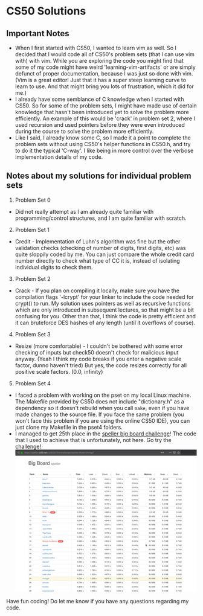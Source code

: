 # CS50 Solutions

## Important Notes

* When I first started with CS50, I wanted to learn vim as well. So I decided that I would code all of CS50's problem sets (that I can use vim with) with vim. While you are exploring the code you might find that some of my code might have weird 'learning-vim-artifacts' or are simply defunct of proper documentation, because I was just so done with vim. (Vim is a great editor! Just that it has a super steep learning curve to learn to use. And that might bring you lots of frustration, which it did for me.)
* I already have some semblance of C knowledge when I started with CS50. So for some of the problem sets, I might have made use of certain knowledge that hasn't been introduced yet to solve the problem more efficiently. An example of this would be 'crack' in problem set 2, where I used recursion and used pointers before they were even introduced during the course to solve the problem more efficiently.
* Like I said, I already know some C, so I made it a point to complete the problem sets without using CS50's helper functions in CS50.h, and try to do it the typical 'C-way'. I like being in more control over the verbose implementation details of my code.

## Notes about my solutions for individual problem sets

1. Problem Set 0
* Did not really attempt as I am already quite familiar with programming/control structures, and I am quite familiar with scratch.
2. Problem Set 1
* Credit - Implementation of Luhn's algorithm was fine but the other validation checks (checking of number of digits, first digits, etc) was quite sloppily coded by me. You can just compare the whole credit card number directly to check what type of CC it is, instead of isolating individual digits to check them.
3. Problem Set 2
* Crack - If you plan on compiling it locally, make sure you have the compilation flags '-lcrypt' for your linker to include the code needed for crypt() to run. My solution uses pointers as well as recursive functions which are only introduced in subsequent lectures, so that might be a bit confusing for you. Other than that, I think the code is pretty efficient and it can bruteforce DES hashes of any length (until it overflows of course).
4. Problem Set 3
* Resize (more comfortable) - I couldn't be bothered with some error checking of inputs but check50 doesn't check for malicious input anyway. (Yeah I think my code breaks if you enter a negative scale factor, dunno haven't tried) But yes, the code resizes correctly for all positive scale factors. (0.0, infinity)
5. Problem Set 4
* I faced a problem with working on the pset on my local Linux machine. The Makefile provided by CS50 does not include "dictionary.h" as a dependency so it doesn't rebuild when you call `make`, even if you have made changes to the source file. If you face the same problem (you won't face this problem if you are using the online CS50 IDE), you can just clone my Makefile in the pset4 folders.
* I managed to get 25th place in the [speller big board challenge](https://speller.cs50.net/cs50/2019/x/challenges/speller/#user/chrisgzf)! The code that I used to achieve that is unfortunately, not here. Go try the challenge!
![Big Board Challenge Results](https://raw.githubusercontent.com/chrisgzf/cs50/master/pset4/25th_place.png "25th Place!")

Have fun coding! Do let me know if you have any questions regarding my code.
